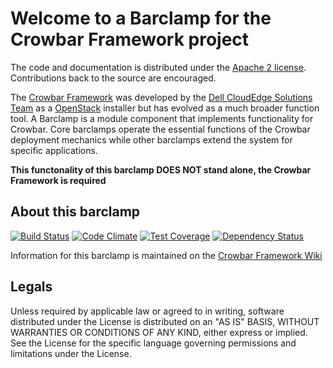 Welcome to a Barclamp for the Crowbar Framework project
=======================================================

The code and documentation is distributed under the [Apache 2 license](http://www.apache.org/licenses/LICENSE-2.0.html).
Contributions back to the source are encouraged.

The [Crowbar Framework](https://github.com/crowbar/crowbar) was developed by the
[Dell CloudEdge Solutions Team](http://dell.com/openstack) as a [OpenStack](http://OpenStack.org) installer but has
evolved as a much broader function tool. A Barclamp is a module component that implements functionality for Crowbar.
Core barclamps operate the essential functions of the Crowbar deployment mechanics while other barclamps extend the
system for specific applications.

**This functonality of this barclamp DOES NOT stand alone, the Crowbar Framework is required**

About this barclamp
-------------------

[![Build Status](https://travis-ci.org/crowbar/barclamp-swift.svg?branch=master)](https://travis-ci.org/crowbar/barclamp-swift)
[![Code Climate](https://codeclimate.com/github/crowbar/barclamp-swift/badges/gpa.svg)](https://codeclimate.com/github/crowbar/barclamp-swift)
[![Test Coverage](https://codeclimate.com/github/crowbar/barclamp-swift/badges/coverage.svg)](https://codeclimate.com/github/crowbar/barclamp-swift)
[![Dependency Status](https://gemnasium.com/crowbar/barclamp-swift.svg)](https://gemnasium.com/crowbar/barclamp-swift)

Information for this barclamp is maintained on the [Crowbar Framework Wiki](https://github.com/crowbar/crowbar/wiki)

Legals
------

Unless required by applicable law or agreed to in writing, software distributed under the License is distributed on
an "AS IS" BASIS, WITHOUT WARRANTIES OR CONDITIONS OF ANY KIND, either express or implied. See the License for the
specific language governing permissions and limitations under the License.
